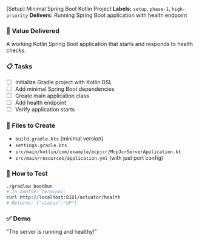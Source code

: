 [Setup] Minimal Spring Boot Kotlin Project
**Labels:** `setup`, `phase-1`, `high-priority`
**Delivers:** Running Spring Boot application with health endpoint

### 🎯 Value Delivered
A working Kotlin Spring Boot application that starts and responds to health checks.

### 📋 Tasks
- [ ] Initialize Gradle project with Kotlin DSL
- [ ] Add minimal Spring Boot dependencies
- [ ] Create main application class
- [ ] Add health endpoint
- [ ] Verify application starts

### 📁 Files to Create
- `build.gradle.kts` (minimal version)
- `settings.gradle.kts`
- `src/main/kotlin/com/example/mcpjcr/McpJcrServerApplication.kt`
- `src/main/resources/application.yml` (with just port config)

### 🧪 How to Test
```bash
./gradlew bootRun
# In another terminal:
curl http://localhost:8181/actuator/health
# Returns: {"status":"UP"}
```

### ✅ Demo
"The server is running and healthy!"